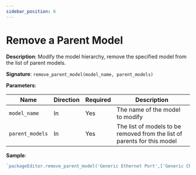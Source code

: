 ```yaml
---
sidebar_position: 6
---
```


# Remove a Parent Model

**Description**: Modify the model hierarchy, remove the specified model from the list of parent models.

**Signature**: `remove_parent_model(model_name, parent_models)`

**Parameters**:

| Name | Direction | Required | Description |
| --- | --- | --- | --- |
| `model_name` | In | Yes | The name of the model to modify |
| `parent_models` | In | Yes | The list of models to be removed from the list of parents for this model |

**Sample**:

```javascript
`packageEditor.remove_parent_model('Generic Ethernet Port',['Generic Chassis Model'])`
```

